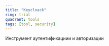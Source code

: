 ```yaml
---
title: "Keycloack"
ring: trial
quadrant: tools
tags: [tool, security]
---
```


Инструмент аутентификациии и авторизации
